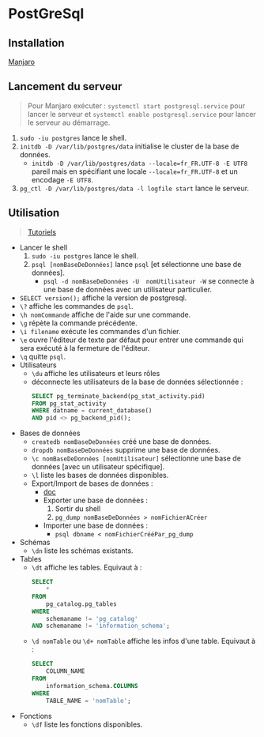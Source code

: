 # PostGreSql

## Installation

[Manjaro](https://wiki.archlinux.org/index.php/PostgreSQL)

## Lancement du serveur

> Pour Manjaro exécuter : `systemctl start postgresql.service` pour lancer le serveur et `systemctl enable postgresql.service` pour lancer le serveur au démarrage.

1. `sudo -iu postgres` lance le shell.
2. `initdb -D /var/lib/postgres/data` initialise le cluster de la base de données.
    * `initdb -D /var/lib/postgres/data --locale=fr_FR.UTF-8 -E UTF8` pareil mais en spécifiant une locale `--locale=fr_FR.UTF-8` et un encodage `-E UTF8`.
3. `pg_ctl -D /var/lib/postgres/data -l logfile start` lance le serveur.

## Utilisation

> [Tutoriels](http://www.postgresqltutorial.com/)

* Lancer le shell
    1. `sudo -iu postgres` lance le shell.
    1. `psql [nomBaseDeDonnées]` lance `psql` [et sélectionne une base de données].
        * `psql -d nomBaseDeDonnées -U  nomUtilisateur -W` se connecte à une base de données avec un utilisateur particulier.
* `SELECT version();` affiche la version de postgresql.
* `\?` affiche les commandes de `psql`.
* `\h nomCommande` affiche de l'aide sur une commande.
* `\g` répète la commande précédente.
* `\i filename` exécute les commandes d'un fichier.
* `\e` ouvre l'éditeur de texte par défaut pour entrer une commande qui sera exécuté à la fermeture de l'éditeur.
* `\q` quitte `psql`.
* Utilisateurs
    * `\du` affiche les utilisateurs et leurs rôles
    * déconnecte les utilisateurs de la base de données sélectionnée :
        ```SQL
        SELECT pg_terminate_backend(pg_stat_activity.pid)
        FROM pg_stat_activity
        WHERE datname = current_database()
        AND pid <> pg_backend_pid();
        ```
* Bases de données
    * `createdb nomBaseDeDonnées` créé une base de données.
    * `dropdb nomBaseDeDonnées` supprime une base de données.
    * `\c nomBaseDeDonnées [nomUtilisateur]` sélectionne une base de données [avec un utilisateur spécifique].
    * `\l` liste les bases de données disponibles.
    * Export/Import de bases de données :
        * [doc](https://www.postgresql.org/docs/9.1/backup-dump.html)
        * Exporter une base de données :
            1. Sortir du shell
            2. `pg_dump nomBaseDeDonnées > nomFichierACréer`
        * Importer une base de données :
            * `psql dbname < nomFichierCrééPar_pg_dump`
* Schémas
    * `\dn` liste les schémas existants.
* Tables
    * `\dt` affiche les tables. Equivaut à :
        ```sql
        SELECT
            *
        FROM
            pg_catalog.pg_tables
        WHERE
            schemaname != 'pg_catalog'
        AND schemaname != 'information_schema';
        ```
    * `\d nomTable` ou `\d+ nomTable` affiche les infos d'une table. Equivaut à :
        ```sql
        SELECT
            COLUMN_NAME
        FROM
            information_schema.COLUMNS
        WHERE
            TABLE_NAME = 'nomTable';
        ```
* Fonctions
    * `\df` liste les fonctions disponibles.